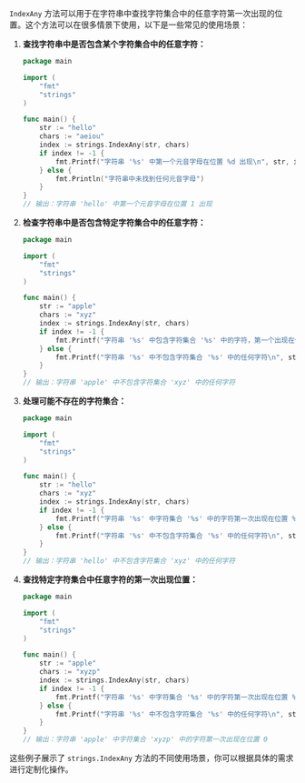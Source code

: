 `IndexAny` 方法可以用于在字符串中查找字符集合中的任意字符第一次出现的位置。这个方法可以在很多情景下使用，以下是一些常见的使用场景：

1. **查找字符串中是否包含某个字符集合中的任意字符：**
   ```go
   package main

   import (
       "fmt"
       "strings"
   )

   func main() {
       str := "hello"
       chars := "aeiou"
       index := strings.IndexAny(str, chars)
       if index != -1 {
           fmt.Printf("字符串 '%s' 中第一个元音字母在位置 %d 出现\n", str, index)
       } else {
           fmt.Println("字符串中未找到任何元音字母")
       }
   }
   // 输出：字符串 'hello' 中第一个元音字母在位置 1 出现
   ```

2. **检查字符串中是否包含特定字符集合中的任意字符：**
   ```go
   package main

   import (
       "fmt"
       "strings"
   )

   func main() {
       str := "apple"
       chars := "xyz"
       index := strings.IndexAny(str, chars)
       if index != -1 {
           fmt.Printf("字符串 '%s' 中包含字符集合 '%s' 中的字符，第一个出现在位置 %d\n", str, chars, index)
       } else {
           fmt.Printf("字符串 '%s' 中不包含字符集合 '%s' 中的任何字符\n", str, chars)
       }
   }
   // 输出：字符串 'apple' 中不包含字符集合 'xyz' 中的任何字符
   ```

3. **处理可能不存在的字符集合：**
   ```go
   package main

   import (
       "fmt"
       "strings"
   )

   func main() {
       str := "hello"
       chars := "xyz"
       index := strings.IndexAny(str, chars)
       if index != -1 {
           fmt.Printf("字符串 '%s' 中字符集合 '%s' 中的字符第一次出现在位置 %d\n", str, chars, index)
       } else {
           fmt.Printf("字符串 '%s' 中不包含字符集合 '%s' 中的任何字符\n", str, chars)
       }
   }
   // 输出：字符串 'hello' 中不包含字符集合 'xyz' 中的任何字符
   ```

4. **查找特定字符集合中任意字符的第一次出现位置：**
   ```go
   package main

   import (
       "fmt"
       "strings"
   )

   func main() {
       str := "apple"
       chars := "xyzp"
       index := strings.IndexAny(str, chars)
       if index != -1 {
           fmt.Printf("字符串 '%s' 中字符集合 '%s' 中的字符第一次出现在位置 %d\n", str, chars, index)
       } else {
           fmt.Printf("字符串 '%s' 中不包含字符集合 '%s' 中的任何字符\n", str, chars)
       }
   }
   // 输出：字符串 'apple' 中字符集合 'xyzp' 中的字符第一次出现在位置 0
   ```

这些例子展示了 `strings.IndexAny` 方法的不同使用场景，你可以根据具体的需求进行定制化操作。